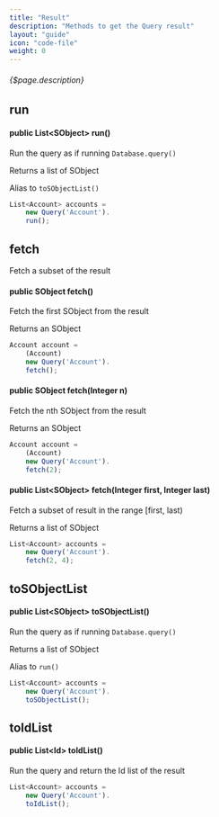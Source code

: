 ```yaml
---
title: "Result"
description: "Methods to get the Query result"
layout: "guide"
icon: "code-file"
weight: 0
---
```


###### {$page.description}

<article id="1">

## run

#### public List\<SObject\> run()

Run the query as if running `Database.query()`

Returns a list of SObject

Alias to `toSObjectList()`

```javascript
List<Account> accounts =
    new Query('Account').
    run();
```

## fetch

Fetch a subset of the result

#### public SObject fetch()

Fetch the first SObject from the result

Returns an SObject

```javascript
Account account =
    (Account)
    new Query('Account').
    fetch();
```

#### public SObject fetch(Integer n)

Fetch the nth SObject from the result

Returns an SObject

```javascript
Account account =
    (Account)
    new Query('Account').
    fetch(2);
```

#### public List\<SObject\> fetch(Integer first, Integer last)

Fetch a subset of result in the range [first, last)

Returns a list of SObject

```javascript
List<Account> accounts =
    new Query('Account').
    fetch(2, 4);
```

## toSObjectList

#### public List\<SObject\> toSObjectList()

Run the query as if running `Database.query()`

Returns a list of SObject

Alias to `run()`

```javascript
List<Account> accounts =
    new Query('Account').
    toSObjectList();
```

## toIdList

#### public List\<Id\> toIdList()

Run the query and return the Id list of the result

```javascript
List<Account> accounts =
    new Query('Account').
    toIdList();
```
